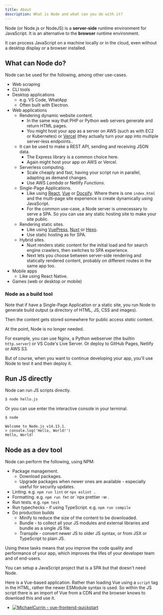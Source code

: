 ```yaml
---
title: About
description: What is Node and what can you do with it?
---
```


Node (or Node.js or NodeJS) is a **server-side** runtime environment for JavaScript. It is an alternative to the **browser** runtime environment.

It can process JavaScript on a machine locally or in the cloud, even without a desktop display or a browser installed.


## What can Node do?

Node can be used for the following, among other use-cases.

- Web scraping
- CLI tools
- Desktop applications
    - e.g. VS Code, WhatApp
    - Often built with Electron.
- Web applications
    - Rendering dynamic website content.
        - In the same way that PHP or Python web servers generate and return HTML pages.
        - You might host your app as a server on AWS (such as with EC2 or Kubernetes) or [Vercel](https://vercel.com/) (they actually turn your app into multiple server-less endpoints..
    - It can be used to make a REST API, sending and receiving JSON data. 
        - The Express library is a common choice here.
        - Again might host your app on AWS or Vercel.
    - Serverless computing.
        - Scale cheaply and fast, having your script run in parallel, adapting as demand changes.
        - Use AWS _Lambda_ or Netlify _Functions_.
    - Single-Page Applications. 
        - Like using [React](https://github.com/MichaelCurrin/react-quickstart), [Vue](https://github.com/MichaelCurrin/vue-quickstart) or [Docsify](https://github.com/MichaelCurrin/docsify-js-template). Where there is one `index.html` and the multi-page site experience is create dynamically using JavaScript.
        - For the common use-case, a Node server is unnecessary to serve a SPA. So you can use any static hosting site to make your site public.
    - Rendering static sites. 
        - Like using [VuePress](https://github.com/MichaelCurrin/vuepress-quickstart), [Nuxt](https://github.com/MichaelCurrin/nuxt-default-quickstart) or [Hexo](https://github.com/MichaelCurrin/hexo-quickstart).
        - Use static hosting as for SPA.
    - Hybrid sites.
        - Nuxt renders static content for the initial load and for search engine crawlers, then switches to SPA experience.
        - Next lets you choose between server-side rendering and statically rendered content, probably on different routes in the same app too.
- Mobile apps
    - Like using React Native.
- Games (web or desktop or mobile)

### Node as a build tool

Note that if have a Single-Page Application or a static site, you run Node to generate build output (a directory of HTML, JS, CSS and images).

Then the content gets stored somewhere for public access _static_ content.

At the point, Node is no longer needed.

For example, you can use Nginx, a Python webserver (the builtin `http.server`) or VS Code's Live Server. Or deploy to GitHub Pages, Netlify or AWS S3.

But of course, when you want to continue developing your app, you'll use Node to test it and then deploy it.


## Run JS directly

Node can run JS scripts directly.

```sh
$ node hello.js
```

Or you can use enter the interactive console in your terminal.

```sh
$ node
```
```
Welcome to Node.js v14.13.1.
> console.log('Hello, World!')
Hello, World!
```


## Node as a dev tool

Node can perform the following, using NPM:

- Package management.
    - Download packages.
    - Upgrade packages when newer ones are available - especially useful for security updates.
- Linting. e.g. `npm run lint` or `npx eslint .`
- Formatting. e.g. `npm run fmt` or `npx prettier -w .
- Run tests. e.g. `npm test`
- Run typechecks - if using TypeScript. e.g. `npm run compile`
- Do production builds
    - Minify to reduce the size of the content to be downloaded.
    - Bundle - to collect all your JS modules and external libraries and bundle as a single JS file.
    - Transpile - convert newer JS to older JS syntax, or from JSX or TypeScript to plain JS.

Using these tasks means that you improve the code quality and performance of your app, which improves the lifes of your developer team and of end-users.

You can setup a JavaScript project that is a SPA but that doesn't need Node.

Here is a Vue-based application. Rather than loading Vue using a `script` tag in the HTML, rather the newer ESModule syntax is used. So within the JS script there is an import of Vue from a CDN and the browser knows to download this and use it.

- [![MichaelCurrin - vue-frontend-quickstart](https://img.shields.io/static/v1?label=MichaelCurrin&message=vue-frontend-quickstart&color=blue&logo=github)](https://github.com/MichaelCurrin/vue-frontend-quickstart)
